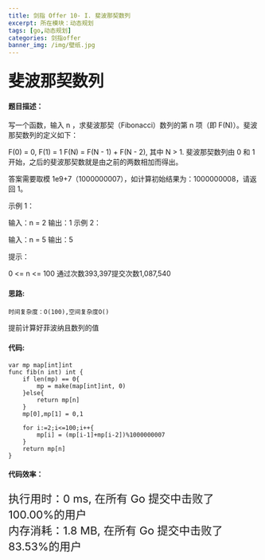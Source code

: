 ```yaml
---
title: 剑指 Offer 10- I. 斐波那契数列
excerpt: 所在模块：动态规划
tags: [go,动态规划]
categories: 剑指offer
banner_img: /img/壁纸.jpg
---
```


### <font size=6px>斐波那契数列</font>

#### 题目描述：

写一个函数，输入 n ，求斐波那契（Fibonacci）数列的第 n 项（即 F(N)）。斐波那契数列的定义如下：

F(0) = 0,   F(1) = 1
F(N) = F(N - 1) + F(N - 2), 其中 N > 1.
斐波那契数列由 0 和 1 开始，之后的斐波那契数就是由之前的两数相加而得出。

答案需要取模 1e9+7（1000000007），如计算初始结果为：1000000008，请返回 1。

 

示例 1：

输入：n = 2
输出：1
示例 2：

输入：n = 5
输出：5


提示：

0 <= n <= 100
通过次数393,397提交次数1,087,540

#### 思路:

```
时间复杂度：O(100),空间复杂度O()
```

提前计算好菲波纳且数列的值

#### 代码:

```golang
var mp map[int]int
func fib(n int) int {
    if len(mp) == 0{
        mp = make(map[int]int, 0)
    }else{
        return mp[n]
    }
    mp[0],mp[1] = 0,1
     
    for i:=2;i<=100;i++{
        mp[i] = (mp[i-1]+mp[i-2])%1000000007
    }
    return mp[n]
}
```

#### 代码效率：

<p class="note note-primary"; style="font-size:22px">
   执行用时：0 ms, 在所有 Go 提交中击败了100.00%的用户<br>
   内存消耗：1.8 MB, 在所有 Go 提交中击败了83.53%的用户
</p>

